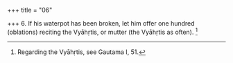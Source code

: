 +++
title = "06"

+++
6. If his waterpot has been broken, let him offer one hundred (oblations) reciting the Vyāhṛtis, or mutter (the Vyāhṛtis as often). [^6] 


[^6]:  Regarding the Vyāhṛtis, see Gautama I, 51.
